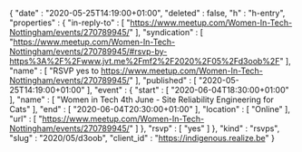 {
  "date" : "2020-05-25T14:19:00+01:00",
  "deleted" : false,
  "h" : "h-entry",
  "properties" : {
    "in-reply-to" : [ "https://www.meetup.com/Women-In-Tech-Nottingham/events/270789945/" ],
    "syndication" : [ "https://www.meetup.com/Women-In-Tech-Nottingham/events/270789945/#rsvp-by-https%3A%2F%2Fwww.jvt.me%2Fmf2%2F2020%2F05%2Fd3oob%2F" ],
    "name" : [ "RSVP yes to https://www.meetup.com/Women-In-Tech-Nottingham/events/270789945/" ],
    "published" : [ "2020-05-25T14:19:00+01:00" ],
    "event" : {
      "start" : [ "2020-06-04T18:30:00+01:00" ],
      "name" : [ "Women in Tech 4th June - Site Reliability Engineering for Cats" ],
      "end" : [ "2020-06-04T20:30:00+01:00" ],
      "location" : [ "Online" ],
      "url" : [ "https://www.meetup.com/Women-In-Tech-Nottingham/events/270789945/" ]
    },
    "rsvp" : [ "yes" ]
  },
  "kind" : "rsvps",
  "slug" : "2020/05/d3oob",
  "client_id" : "https://indigenous.realize.be"
}
